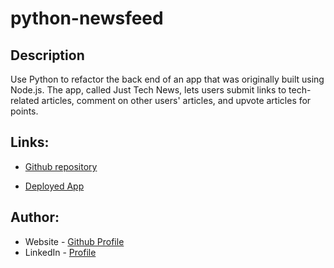 # python-newsfeed

## Description
Use Python to refactor the back end of an app that was originally built using Node.js. The app, called Just Tech News, lets users submit links to tech-related articles, comment on other users' articles, and upvote articles for points.

## Links:
- [Github repository](https://github.com/pmgirardi/python-newsfeed)

- [Deployed App](https://desolate-mountain-13116-927d36e5fa8b.herokuapp.com/)

## Author:
- Website - [Github Profile](https://github.com/pmgirardi)
- LinkedIn - [Profile](https://www.linkedin.com/in/paige-girardi-441243192/)